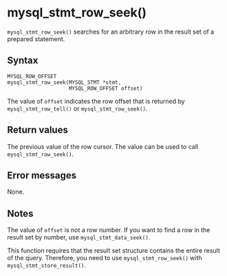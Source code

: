 mysql_stmt_row_seek() 
==========================================

`mysql_stmt_row_seek()` searches for an arbitrary row in the result set of a prepared statement. 

Syntax 
---------------------------

```unknow
MYSQL_ROW_OFFSET
mysql_stmt_row_seek(MYSQL_STMT *stmt,
                    MYSQL_ROW_OFFSET offset)
```



The value of `offset` indicates the row offset that is returned by `mysql_stmt_row_tell()` or `mysql_stmt_row_seek()`.

Return values 
----------------------------------

The previous value of the row cursor. The value can be used to call `mysql_stmt_row_seek()`.

Error messages 
-----------------------------------

None.

Notes 
--------------------------

The value of `offset` is not a row number. If you want to find a row in the result set by number, use `mysql_stmt_data_seek()`. 

This function requires that the result set structure contains the entire result of the query. Therefore, you need to use `mysql_stmt_row_seek()` with `mysql_stmt_store_result()`.
